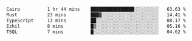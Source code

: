 <!--START_SECTION:waka-->

```txt
Cairo          1 hr 44 mins    ████████████████░░░░░░░░░   63.63 %
Rust           23 mins         ███▓░░░░░░░░░░░░░░░░░░░░░   14.41 %
TypeScript     13 mins         ██░░░░░░░░░░░░░░░░░░░░░░░   08.17 %
Ezhil          8 mins          █▒░░░░░░░░░░░░░░░░░░░░░░░   05.16 %
TSQL           7 mins          █░░░░░░░░░░░░░░░░░░░░░░░░   04.62 %
```

<!--END_SECTION:waka-->